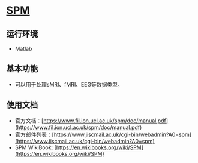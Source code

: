 # [SPM](https://www.fil.ion.ucl.ac.uk/spm/)

## 运行环境
* Matlab

## 基本功能

* 可以用于处理sMRI、fMRI、EEG等数据类型。

## 使用文档

* 官方文档：[https://www.fil.ion.ucl.ac.uk/spm/doc/manual.pdf](https://www.fil.ion.ucl.ac.uk/spm/doc/manual.pdf)
* 官方邮件列表：[https://www.jiscmail.ac.uk/cgi-bin/webadmin?A0=spm](https://www.jiscmail.ac.uk/cgi-bin/webadmin?A0=spm)
* SPM WikiBook: [https://en.wikibooks.org/wiki/SPM](https://en.wikibooks.org/wiki/SPM)